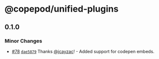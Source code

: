 # @copepod/unified-plugins

## 0.1.0

### Minor Changes

- [#78](https://github.com/jcayzac/copepod-modules/pull/78) [`dae5879`](https://github.com/jcayzac/copepod-modules/commit/dae5879a076942192eecc8ef7956b528303f1398) Thanks [@jcayzac](https://github.com/jcayzac)! - Added support for codepen embeds.
